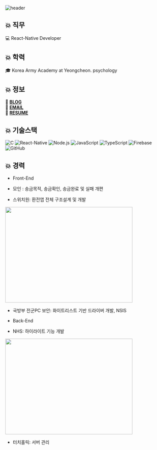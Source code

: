 ![header](https://capsule-render.vercel.app/api?type=waving&color=gradient&height=250&section=header&text=ChangHyen%20Yun&fontSize=90&animation=twinkling&fontColor=f5f6f7&fontAlignY=50&desc=%20&descAlignY=70&descAlign=62)

## 💥 직무  
  
💻 React-Native Developer  
  
## 💥 학력  
  
🎓 Korea Army Academy at Yeongcheon. psychology  
  
## 💥 정보    
  
🎱 **[BLOG](https://ychcom.tistory.com/)**  
📧 **[EMAIL](mailto:ychcom@naver.com)**  
📗 **[RESUME](https://programmers.co.kr/pr/ychcom_8336)**  

## 💥 기술스택  
  
![C](https://img.shields.io/badge/-C-A8B9CC?style=flat-square&logo=C&logoColor=black)
![React-Native](https://img.shields.io/badge/-ReactNative-61DAFB?style=flat-square&logo=React&logoColor=white)
![Node.js](https://img.shields.io/badge/-Node.js-339933?style=flat-square&logo=Node.js&logoColor=white)
![JavaScript](https://img.shields.io/badge/-JavaScript-F7DF1E?style=flat-square&logo=JavaScript&logoColor=white)
![TypeScript](https://img.shields.io/badge/-TypeScript-3178C6?style=flat-square&logo=TypeScript&logoColor=white)
![Firebase](https://img.shields.io/badge/-Firebase-FFCA28?style=flat-square&logo=Firebase&logoColor=white)
![GitHub](https://img.shields.io/badge/-GitHub-181717?style=flat-square&logo=GitHub&logoColor=white)  

## 💥 **경력**  
  
* Front-End  
  
 * 모인 : 송금목적, 송금확인, 송금완료 및 실패 개편  
  
 * 스위치원: 환전앱 전체 구조설계 및 개발  
  
<img src="https://user-images.githubusercontent.com/39834903/173180932-61aca6ce-0b1a-4773-9594-ff171056f31d.JPG" width="400" height="300"/>

 * 국방부 전군PC 보안: 화이트리스트 기반 드라이버 개발, NSIS  
  
* Back-End    
  
 * NHS: 하이라이트 기능 개발  
<img src="https://user-images.githubusercontent.com/39834903/173179981-9d3652c7-bfde-4d6b-bc83-cc47807fbd2a.JPG" width="400" height="300"/>
  
 * 터치홀릭: 서버 관리  


